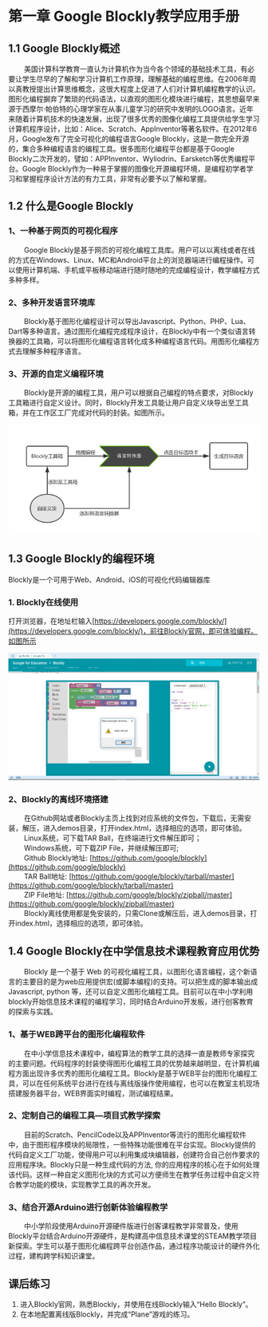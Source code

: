 # 第一章 Google Blockly教学应用手册

## 1.1 Google Blockly概述

        美国计算科学教育一直认为计算机作为当今各个领域的基础技术工具，有必要让学生尽早的了解和学习计算机工作原理，理解基础的编程思维。在2006年周以真教授提出计算思维概念，这很大程度上促进了人们对计算机编程教学的认识。图形化编程摒弃了繁琐的代码语法，以直观的图形化模块进行编程，其思想最早来源于西摩尔·帕伯特的心理学家在从事儿童学习的研究中发明的LOGO语言。近年来随着计算机技术的快速发展，出现了很多优秀的图像化编程工具提供给学生学习计算机程序设计，比如：Alice、Scratch、AppInventor等著名软件。在2012年6月，Google发布了完全可视化的编程语言Google Blockly，这是一款完全开源的，集合多种编程语言的编程工具。很多图形化编程平台都是基于Google Blockly二次开发的，譬如：APPInventor、Wyliodrin、Earsketch等优秀编程平台。Google Blockly作为一种易于掌握的图像化开源编程环境，是编程初学者学习和掌握程序设计方法的有力工具，非常有必要予以了解和掌握。

## 1.2 什么是Google Blockly

### 1、一种基于网页的可视化程序

        Google Blockly是基于网页的可视化编程工具库。用户可以以离线或者在线的方式在Windows、Linux、MC和Android平台上的浏览器端进行编程操作。可以使用计算机端、手机或平板移动端进行随时随地的完成编程设计，教学编程方式多种多样。

### 2、多种开发语言环境库

        Blockly基于图形化编程设计可以导出Javascript、Python、PHP、Lua、Dart等多种语言。通过图形化编程完成程序设计，在Blockly中有一个类似语言转换器的工具箱，可以将图形化编程语言转化成多种编程语言代码。用图形化编程方式去理解多种程序语言。

### 3、开源的自定义编程环境

        Blockly是开源的编程工具，用户可以根据自己编程的特点要求，对Blockly工具箱进行自定义设计。同时，Blockly开发工具能让用户自定义块导出至工具箱，并在工作区工厂完成对代码的封装。如图所示。

![](.gitbook/assets/p2.png)

## 1.3 Google Blockly的编程环境

Blockly是一个可用于Web、Android、iOS的可视化代码编辑器库  


### 1. Blockly在线使用

打开浏览器，在地址栏输入[https://developers.google.com/blockly/](https://developers.google.com/blockly/)，前往Blockly官网，即可体验编程。如图所示

![](.gitbook/assets/p3.png)

### 2、Blockly的离线环境搭建

        在Github网站或者Blockly主页上找到对应系统的文件包，下载后，无需安装，解压，进入demos目录，打开index.html，选择相应的选项，即可体验。  
         Linux系统，可下载TAR Ball，在终端进行文件解压即可；  
         Windows系统，可下载ZIP File，并继续解压即可;  
         Github Blockly地址: [https://github.com/google/blockly](https://github.com/google/blockly)  
         TAR Ball地址: [https://github.com/google/blockly/tarball/master](https://github.com/google/blockly/tarball/master)  
         ZIP File地址: [https://github.com/google/blockly/zipball/master](https://github.com/google/blockly/zipball/master)  
         Blockly离线使用都是免安装的，只需Clone或解压后，进入demos目录，打开index.html，选择相应的选项，即可体验。

## 1.4 Google Blockly在中学信息技术课程教育应用优势

        Blockly 是一个基于 Web 的可视化编程工具，以图形化语言编程，这个新语言的主要目的是为web应用提供宏\(或脚本编程\)的支持。可以把生成的脚本输出成Javascript, python 等，还可以自定义图形化编程工具。目前可以在中小学利用blockly开始信息技术课程的编程学习，同时结合Arduino开发板，进行创客教育的探索与实践。

### 1、基于WEB跨平台的图形化编程软件

        在中小学信息技术课程中，编程算法的教学工具的选择一直是教师专家探究的主要问题。代码程序的封装使得图形化编程工具的优势越来越明显，在计算机编程方面出现许多优秀的图形化编程工具。Blockly是基于WEB平台的图形化编程工具，可以在任何系统平台进行在线与离线版操作使用编程，也可以在教室主机现场搭建服务器平台，WEB界面实时编程，测试编程结果。

### 2、定制自己的编程工具—项目式教学探索

        目前的Scratch、PencilCode以及APPInventor等流行的图形化编程软件中，由于图形程序模块的局限性，一些特殊功能很难在平台实现。Blockly提供的代码自定义工厂功能，使得用户可以利用集成块编辑器，创建符合自己创作要求的应用程序块。Blockly只是一种生成代码的方法, 你的应用程序的核心在于如何处理该代码。这样一种自定义图形化块的方式可以方便师生在教学任务过程中自定义符合教学功能的模块，实现教学工具的再次开发。

### 3、结合开源Arduino进行创新体验编程教学

        中小学阶段使用Arduino开源硬件版进行创客课程教学非常普及，使用Blockly平台结合Arduino开源硬件，是构建高中信息技术课堂的STEAM教学项目新探索。学生可以基于图形化编程跨平台创造作品，通过程序功能设计的硬件外化过程，建构跨学科知识课堂。

## 课后练习

1. 进入Blockly官网，熟悉Blockly，并使用在线Blockly输入“Hello Blockly”。 
2. 在本地配置离线版Blockly，并完成“Plane”游戏的练习。

